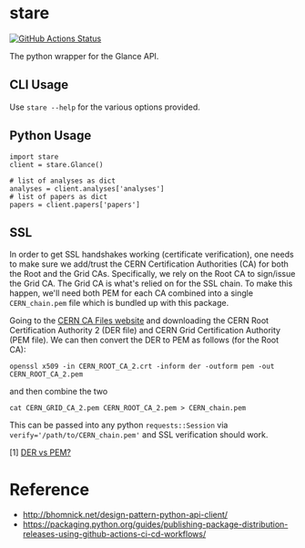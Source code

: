 # stare

[![GitHub Actions Status](https://github.com/kratsg/stare/workflows/CI/CD/badge.svg)](https://github.com/kratsg/stare/actions)

The python wrapper for the Glance API.

## CLI Usage

Use `stare --help` for the various options provided.

## Python Usage

```
import stare
client = stare.Glance()

# list of analyses as dict
analyses = client.analyses['analyses']
# list of papers as dict
papers = client.papers['papers']
```

## SSL

In order to get SSL handshakes working (certificate verification), one needs to make sure we add/trust the CERN Certification Authorities (CA) for both the Root and the Grid CAs. Specifically, we rely on the Root CA to sign/issue the Grid CA. The Grid CA is what's relied on for the SSL chain. To make this happen, we'll need both PEM for each CA combined into a single `CERN_chain.pem` file which is bundled up with this package.

Going to the [CERN CA Files website](https://cafiles.cern.ch/cafiles/) and downloading the CERN Root Certification Authority 2 (DER file) and CERN Grid Certification Authority (PEM file). We can then convert the DER to PEM as follows (for the Root CA):

```
openssl x509 -in CERN_ROOT_CA_2.crt -inform der -outform pem -out CERN_ROOT_CA_2.pem
```

and then combine the two

```
cat CERN_GRID_CA_2.pem CERN_ROOT_CA_2.pem > CERN_chain.pem
```

This can be passed into any python `requests::Session` via `verify='/path/to/CERN_chain.pem'` and SSL verification should work.

[1] [DER vs PEM?](https://support.ssl.com/Knowledgebase/Article/View/19/0/der-vs-crt-vs-cer-vs-pem-certificates-and-how-to-convert-them)


# Reference
* http://bhomnick.net/design-pattern-python-api-client/
* https://packaging.python.org/guides/publishing-package-distribution-releases-using-github-actions-ci-cd-workflows/
